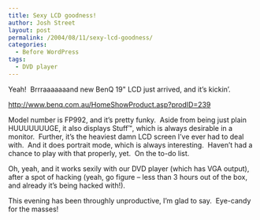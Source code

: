 ```yaml
---
title: Sexy LCD goodness!
author: Josh Street
layout: post
permalink: /2004/08/11/sexy-lcd-goodness/
categories:
  - Before WordPress
tags:
  - DVD player
---
```

Yeah!&nbsp; Brrraaaaaaand new BenQ 19" LCD just arrived, and it&#8217;s kickin&#8217;.

<http://www.benq.com.au/HomeShowProduct.asp?prodID=239>

Model number is FP992, and it&#8217;s pretty funky.&nbsp; Aside from being just plain HUUUUUUUGE, it also displays Stuff&trade;, which is always desirable in a monitor.&nbsp; Further, it&#8217;s the heaviest damn LCD screen I&#8217;ve ever had to deal with.&nbsp; And it does portrait mode, which is always interesting.&nbsp; Haven&#8217;t had a chance to play with that properly, yet.&nbsp; On the to-do list.

Oh, yeah, and it works sexily with our DVD player (which has VGA output), after a spot of hacking (yeah, go figure &#8211; less than 3 hours out of the box, and already it&#8217;s being hacked with!).

This evening has been throughly unproductive, I&#8217;m glad to say.&nbsp; Eye-candy for the masses!